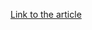 [Link to the article](https://therecord.media/destructive-cyberattack-hits-national-bank-of-pakistan/)

